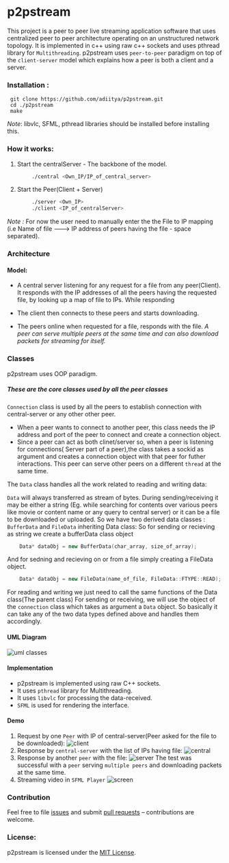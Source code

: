 # p2pstream
This project is a peer to peer live streaming application software that uses centralized peer to
peer architecture operating on an unstructured network topology. It is implemented in c++ using raw c++ sockets and uses pthread library for `Multithreading`.
p2pstream uses `peer-to-peer` paradigm on top of the `client-server` model which explains how a peer is both a client and a server. 

### Installation : 
	 git clone https://github.com/adiitya/p2pstream.git
	 cd ./p2pstream
	 make
_Note_: libvlc, SFML, pthread libraries should be installed before installing this.
### How it works: 
1. Start the centralServer - The backbone of the model.
```sh
        ./central <Own_IP/IP_of_central_server>
```
2. Start the Peer(Client + Server)
```sh
		./server <Own_IP>
		./client <IP_of_centralServer>
```		
_Note :_ For now the user need to manually enter the the File to IP mapping (i.e Name of file ---> IP address of peers having the file - space separated).
### Architecture
#### Model: 
* A central server listening for any request for a file from any peer(Client). It responds with the IP addresses of all the peers having the requested file, by looking up a map of file to IPs. While responding 

* The client then connects to these peers and starts downloading. 

* The peers online when requested for a file, responds with the file. _A peer can serve multiple peers at the same time and can also download packets for streaming for itself._

### Classes
p2pstream uses OOP paradigm.

##### These are the core classes used by all the peer classes
`Connection` class is used by all the peers to establish connection with central-server or any other other peer. 
* When a peer wants to connect to another peer, this class needs the IP address and port of the peer to connect and create a connection object. 
* Since a peer can act as both clinet/server so,  when a peer is listening for connections( Server part of a peer),the class takes a sockid as argument and creates a connection object with that peer for futher interactions. This peer can serve other peers on a different `thread` at the same time.

The `Data` class handles all the work related to reading and writing data:

`Data` will always transferred as stream of bytes. During sending/receiving it may be either a string (Eg. while searching for contents over various peers like movie or content name or any query to central server) or it can be a file to be downloaded or uploaded. 
So we have two derived data classes : `BufferData` and `FileData` inheriting Data class: 
So for sending or recieving as string we create a bufferData class object
```cpp 
	Data* dataObj = new BufferData(char_array, size_of_array);
```
And for sedning and recieving on or from a file simply creating a FileData object.
```cpp 
    Data* dataObj = new FileData(name_of_file, FileData::FTYPE::READ);
```
For reading and writing we just need to call the same functions of the Data class(The parent class)
For sending or receiving, we will use the object of the `connection` class which takes as argument a `Data` object. So basically it can take any of the two data types defined above and handles them accordingly.

#### UML Diagram
![uml classes](http://i.imgur.com/EI1FBSZ.jpg?1)

#### Implementation
* p2pstream is implemented using raw C++ sockets.
* It uses `pthread` library for Multithreading.
* It uses `libvlc` for processing the data-received.
* `SFML` is used for rendering the interface.

#### Demo
1. Request by one `Peer` with IP of central-server(Peer asked for the file to be downloaded):
![client](http://i.imgur.com/9j3mOpq.png?1)
2. Response by `central-server` with the list of IPs having file:
![central](http://i.imgur.com/pmTBVME.png?1)
3. Response by another `peer` with the file:
![server](http://i.imgur.com/slT6joq.png?1)
The test was successful with a `peer` serving `multiple peers` and downloading packets at the same time.
4. Streaming video in `SFML Player`
![screen](http://i.imgur.com/dR3yNF5.png)

### Contribution
Feel free to file [issues](https://github.com/adiitya/p2pstream/issues) and submit [pull requests](https://github.com/adiitya/p2pstream/pulls) – contributions are welcome.

### License:
p2pstream is licensed under the [MIT License](aditya.mit-license.org).
